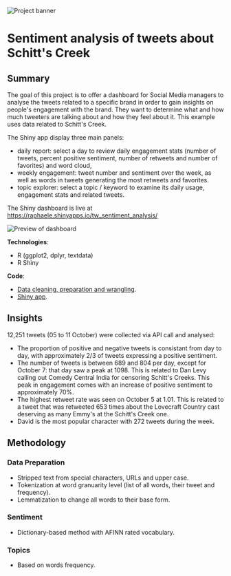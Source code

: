 
![Project banner](https://github.com/raphaele42/sentiment_a/blob/master/Sentiment.png "Tweets")
# Sentiment analysis of tweets about Schitt's Creek

## Summary
The goal of this project is to offer a dashboard for Social Media managers to analyse the tweets related to a specific brand in order to gain insights on people's engagement with the brand. They want to determine what and how much tweeters are talking about and how they feel about it. This example uses data related to Schitt's Creek.

The Shiny app display three main panels: 
- daily report: select a day to review daily engagement stats (number of tweets, percent positive sentiment, number of retweets and number of favorites) and word cloud,
- weekly engagement: tweet number and sentiment over the week, as well as words in tweets generating the most retweets and favorites.
- topic explorer: select a topic / keyword to examine its daily usage, engagement stats and related tweets.

The Shiny dashboard is live at https://raphaele.shinyapps.io/tw_sentiment_analysis/

![Preview of dashboard](https://github.com/raphaele42/sentiment_shiny/blob/master/sentiment_sh_preview.png "Preview")

**Technologies**: 
- R (ggplot2, dplyr, textdata)
- R Shiny

**Code**:
- [Data cleaning, preparation and wrangling](https://github.com/raphaele42/sentiment_shiny/blob/main/data_prep.R).
- [Shiny app](https://github.com/raphaele42/sentiment_shiny/blob/main/app.R).

## Insights

12,251 tweets (05 to 11 October) were collected via API call and analysed:

- The proportion of positive and negative tweets is consistant from day to day, with approximately 2/3 of tweets expressing a positive sentiment.
- The number of tweets is between 689 and 804 per day, except for October 7: that day saw a peak at 1098. This is related to Dan Levy calling out Comedy Central India for censoring Schitt's Creeks. This peak in engagement comes with an increase of positive sentiment to approximately 70%.
- The highest retweet rate was seen on October 5 at 1.01. This is related to a tweet that was retweeted 653 times about the Lovecraft Country cast deserving as many Emmy's at the Schitt's Creek one.
- David is the most popular character with 272 tweets during the week. 

## Methodology

### Data Preparation

- Stripped text from special characters, URLs and upper case.
- Tokenization at word granuarity level (list of all words, their tweet and frequency).
- Lemmatization to change all words to their base form.


### Sentiment

- Dictionary-based method with AFINN rated vocabulary.

### Topics

- Based on words frequency.







